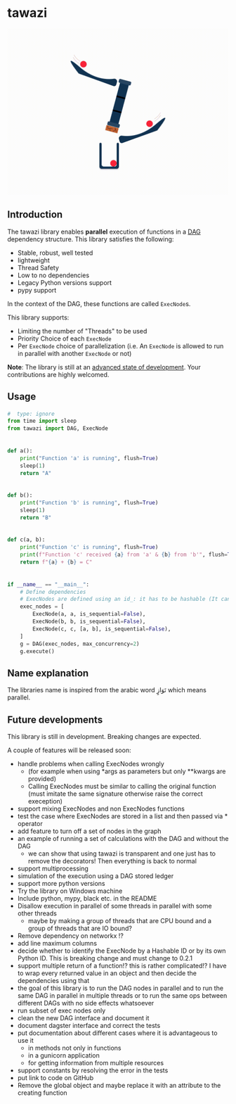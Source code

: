 # tawazi

![Tawazi GIF](documentation/tawazi_GIF.gif)

## Introduction

<!-- TODO: put a link explaining what a DAG is-->

The tawazi library enables **parallel** execution of functions in a [DAG](https://en.wikipedia.org/wiki/Directed_acyclic_graph) dependency structure.
This library satisfies the following:
* Stable, robust, well tested
* lightweight
* Thread Safety
* Low to no dependencies
* Legacy Python versions support
* pypy support

In the context of the DAG, these functions are called `ExecNode`s.

This library supports:
* Limiting the number of "Threads" to be used
* Priority Choice of each `ExecNode`
* Per `ExecNode` choice of parallelization (i.e. An `ExecNode` is allowed to run in parallel with another `ExecNode` or not)

**Note**: The library is still at an [advanced state of development](#future-developments). Your contributions are highly welcomed.

## Usage

```python
#  type: ignore
from time import sleep
from tawazi import DAG, ExecNode


def a():
    print("Function 'a' is running", flush=True)
    sleep(1)
    return "A"


def b():
    print("Function 'b' is running", flush=True)
    sleep(1)
    return "B"


def c(a, b):
    print("Function 'c' is running", flush=True)
    print(f"Function 'c' received {a} from 'a' & {b} from 'b'", flush=True)
    return f"{a} + {b} = C"


if __name__ == "__main__":
    # Define dependencies
    # ExecNodes are defined using an id_: it has to be hashable (It can be the function itself)
    exec_nodes = [
        ExecNode(a, a, is_sequential=False),
        ExecNode(b, b, is_sequential=False),
        ExecNode(c, c, [a, b], is_sequential=False),
    ]
    g = DAG(exec_nodes, max_concurrency=2)
    g.execute()
```

## Name explanation
The libraries name is inspired from the arabic word تَوَازٍ which means parallel.


## Future developments
This library is still in development. Breaking changes are expected.

A couple of features will be released soon:
* handle problems when calling ExecNodes wrongly
  * (for example when using *args as parameters but only **kwargs are provided)
  * Calling ExecNodes must be similar to calling the original function (must imitate the same signature otherwise raise the correct exeception)
* support mixing ExecNodes and non ExecNodes functions
* test the case where ExecNodes are stored in a list and then passed via * operator
* add feature to turn off a set of nodes in the graph
* an example of running a set of calculations with the DAG and without the DAG
  * we can show that using tawazi is transparent and one just has to remove the decorators! Then everything is back to normal
* support multiprocessing
* simulation of the execution using a DAG stored ledger
* support more python versions
* Try the library on Windows machine
* Include python, mypy, black etc. in the README
* Disallow execution in parallel of some threads in parallel with some other threads
  * maybe by making a group of threads that are CPU bound and a group of threads that are IO bound?
* Remove dependency on networkx !?
* add line maximum columns
* decide whether to identify the ExecNode by a Hashable ID or by its own Python ID. This is breaking change and must change to 0.2.1
* support multiple return of a function!? this is rather complicated!? I have to wrap every returned value
in an object and then decide the dependencies using that
* the goal of this library is to run the DAG nodes in parallel and to run the same DAG in parallel in multiple threads
or to run the same ops between different DAGs with no side effects whatsoever
* run subset of exec nodes only
* clean the new DAG interface and document it
* document dagster interface and correct the tests
* put documentation about different cases where it is advantageous to use it
  * in methods not only in functions
  * in a gunicorn application
  * for getting information from multiple resources
* support constants by resolving the error in the tests
* put link to code on GitHub
* Remove the global object and maybe replace it with an attribute to the creating function
